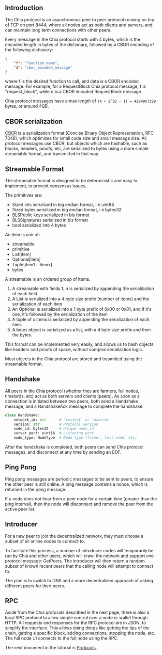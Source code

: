 ## Introduction

The Chia protocol is an asynchronous peer to peer protocol running on top of TCP on port 8444, where all nodes act as both clients and servers, and can maintain long term connections with other peers.

Every message in the Chia protocol starts with 4 bytes, which is the encoded length in bytes of the dictionary, followed by a CBOR encoding of the following dictionary:


```json
{
    "f": "function_name",
    "d": "cbor_encoded_message"
}
```

where f is the desired function to call, and data is a CBOR encoded message.
For example, for a RequestBlock Chia protocol message, f is "request_block", while d is a CBOR encoded RequestBlock message.

Chia protocol messages have a max length of `(4 + 2^32 - 1) = 4294967299` bytes, or around 4GB.

## CBOR serialization

[CBOR](https://cbor.io/) is a serialization format (Concise Binary Object Representation, RFC 7049), which optimizes for
small code size and small message size.
All protocol messages use CBOR, but objects which are hashable, such as blocks, headers, proofs, etc, are serialized to bytes using a more simple streamable format, and transmitted in that way.


## Streamable Format
The streamable format is designed to be deterministic and easy to implement, to prevent consensus issues.

The primitives are:
* Sized ints serialized in big endian format, i.e uint64
* Sized bytes serialized in big endian format, i.e bytes32
* BLSPublic keys serialized in bls format
* BLSSignatures serialized in bls format
* bool serialized into 4 bytes

An item is one of:
* streamable
* primitive
* List[item]
* Optional[item]
* Tuple[item1 .. itemx]
* bytes


A streamable is an ordered group of items.

1. A streamable with fields 1..n is serialized by appending the serialization of each field.
2. A List is serialized into a 4 byte size prefix (number of items) and the serialization of each item
3. An Optional is serialized into a 1 byte prefix of 0x00 or 0x01, and if it's one, it's followed by the serialization of the item
4. A tuple of x items is serialized by appending the serialization of each item.
5. A bytes  object is serialized as a list, with a 4 byte size prefix and then the bytes.

This format can be implemented very easily, and allows us to hash objects like headers and proofs of space,
without complex serialization logic.

Most objects in the Chia protocol are stored and trasmitted using the streamable format.

## Handshake

All peers in the Chia protocol (whether they are farmers, full nodes, timelords, etc) act as both servers and clients (peers).
As soon as a connection is initiated between two peers, both send a Handshake message, and a HandshakeAck message to complete the handshake.


```Python
class Handshake:
    network_id: str      # 'testnet' or 'mainnet'
    version: str         # Protocol version
    node_id: bytes32     # Unique node_id
    server_port: uint16  # Listening port
    node_type: NodeType  # Node type (farmer, full node, etc)
```

After the handshake is completed, both peers can send Chia protocol messages, and disconnect at any time by sending an EOF.

## Ping Pong

Ping pong messages are periodic messages to be sent to peers, to ensure the other peer is still online.
A ping message contains a nonce, which is returned in the pong message.

If a node does not hear from a peer node for a certain time (greater than the ping interval), then the node will disconnect and remove the peer from the active peer list.

## Introducer

For a new peer to join the decentralized network, they must choose a subset of all online nodes to connect to.

To facilitate this process, a number of introducer nodes will temporarily be run by Chia and other users, which will crawl the network and support one protocol message: GetPeers.
The introducer will then return a random subset of known recent peers that the calling node will attempt to connect to.

The plan is to switch to DNS and a more decentralized approach of asking different peers for their peers.


## RPC
Aside from the Chia protocols described in the next page, there is also a local RPC protocol to allow simple control over a node or wallet through HTTP.
All requests and responses for the RPC protocol are in JSON, to simplify the interface.
This allows doing things like getting the tips of the chain, getting a specific block, adding connections, stopping the node, etc. The full node UI connects to the full node using the RPC.


The next document in the tutorial is [Protocols](https://github.com/Chia-Network/chia-blockchain/wiki/Protocols).